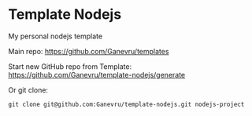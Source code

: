 # Template Nodejs

My personal nodejs template

Main repo: https://github.com/Ganevru/templates

Start new GitHub repo from Template: https://github.com/Ganevru/template-nodejs/generate

Or git clone:

```
git clone git@github.com:Ganevru/template-nodejs.git nodejs-project
```
